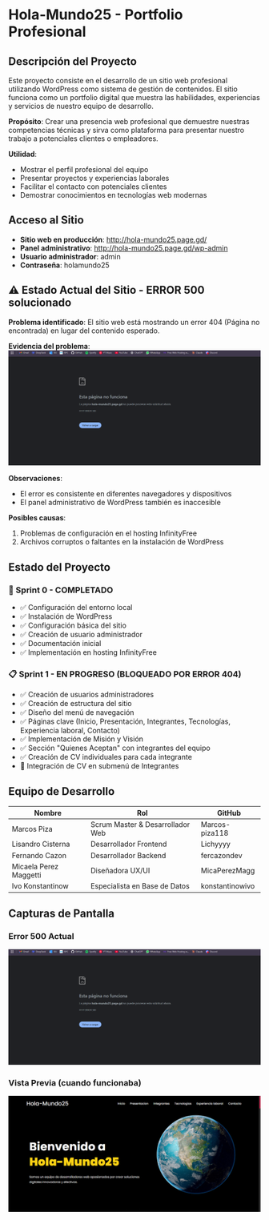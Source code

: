 # Hola-Mundo25 - Portfolio Profesional

## Descripción del Proyecto

Este proyecto consiste en el desarrollo de un sitio web profesional utilizando WordPress como sistema de gestión de contenidos. El sitio funciona como un portfolio digital que muestra las habilidades, experiencias y servicios de nuestro equipo de desarrollo.

**Propósito**: Crear una presencia web profesional que demuestre nuestras competencias técnicas y sirva como plataforma para presentar nuestro trabajo a potenciales clientes o empleadores.

**Utilidad**:
- Mostrar el perfil profesional del equipo
- Presentar proyectos y experiencias laborales
- Facilitar el contacto con potenciales clientes
- Demostrar conocimientos en tecnologías web modernas

## Acceso al Sitio

- **Sitio web en producción**: http://hola-mundo25.page.gd/
- **Panel administrativo**: http://hola-mundo25.page.gd/wp-admin
- **Usuario administrador**: admin
- **Contraseña**: holamundo25

## ⚠️ Estado Actual del Sitio - ERROR 500 solucionado

**Problema identificado**: El sitio web está mostrando un error 404 (Página no encontrada) en lugar del contenido esperado.

**Evidencia del problema**:
![Capturas de pantalla del error](https://github.com/Hola-Mundo25/holamundo25web/blob/main/Captura.png)

**Observaciones**:
- El error es consistente en diferentes navegadores y dispositivos
- El panel administrativo de WordPress también es inaccesible

**Posibles causas**:
1. Problemas de configuración en el hosting InfinityFree
2. Archivos corruptos o faltantes en la instalación de WordPress

## Estado del Proyecto

### 🚧 Sprint 0 - COMPLETADO

- ✅ Configuración del entorno local
- ✅ Instalación de WordPress
- ✅ Configuración básica del sitio
- ✅ Creación de usuario administrador
- ✅ Documentación inicial
- ✅ Implementación en hosting InfinityFree

### 📋 Sprint 1 - EN PROGRESO (BLOQUEADO POR ERROR 404)
- ✅ Creación de usuarios administradores
- ✅ Creación de estructura del sitio
- ✅ Diseño del menú de navegación
- ✅ Páginas clave (Inicio, Presentación, Integrantes, Tecnologías, Experiencia laboral, Contacto)
- ✅ Implementación de Misión y Visión
- ✅ Sección "Quienes Aceptan" con integrantes del equipo
- ✅ Creación de CV individuales para cada integrante
- 🚧 Integración de CV en submenú de Integrantes

## Equipo de Desarrollo

| Nombre | Rol | GitHub |
|--------|-----|--------|
| Marcos Piza | Scrum Master & Desarrollador Web | Marcos-piza118 |
| Lisandro Cisterna | Desarrollador Frontend | Lichyyyy |
| Fernando Cazon | Desarrollador Backend | fercazondev |
| Micaela Perez Maggetti | Diseñadora UX/UI | MicaPerezMagg |
| Ivo Konstantinow | Especialista en Base de Datos | konstantinowivo |

## Capturas de Pantalla

### Error 500 Actual
![Error 500](https://github.com/Hola-Mundo25/holamundo25web/blob/main/Captura.png)

### Vista Previa (cuando funcionaba)
![Vista](https://github.com/Hola-Mundo25/holamundo25web/blob/main/vistaprevia.jpeg)




